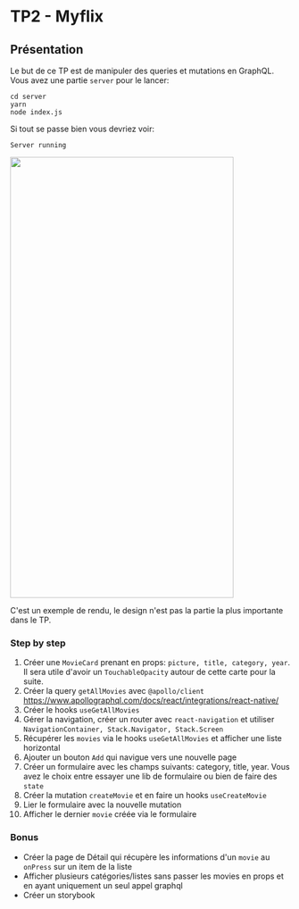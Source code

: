 # TP2 - Myflix

## Présentation

Le but de ce TP est de manipuler des queries et mutations en GraphQL. Vous avez une partie `server` pour le lancer:
```
cd server
yarn
node index.js
```

Si tout se passe bien vous devriez voir:
```
Server running
```
<img src="./assets/myflix.gif" width="400" height="790">

C'est un exemple de rendu, le design n'est pas la partie la plus importante dans le TP.

### Step by step

1. Créer une `MovieCard` prenant en props: `picture, title, category, year`. Il sera utile d'avoir un `TouchableOpacity` autour de cette carte pour la suite.
2. Créer la query `getAllMovies` avec `@apollo/client` https://www.apollographql.com/docs/react/integrations/react-native/
3. Créer le hooks `useGetAllMovies`
4. Gérer la navigation, créer un router avec `react-navigation` et utiliser `NavigationContainer, Stack.Navigator, Stack.Screen`
5. Récupérer les `movies` via le hooks `useGetAllMovies` et afficher une liste horizontal 
6. Ajouter un bouton `Add` qui navigue vers une nouvelle page
7. Créer un formulaire avec les champs suivants: category, title, year. Vous avez le choix entre essayer une lib de formulaire ou bien de faire des `state`
8. Créer la mutation `createMovie` et en faire un hooks `useCreateMovie`
9. Lier le formulaire avec la nouvelle mutation
10. Afficher le dernier `movie` créée via le formulaire

### Bonus
- Créer la page de Détail qui récupère les informations d'un `movie` au `onPress` sur un item de la liste
- Afficher plusieurs catégories/listes sans passer les movies en props et en ayant uniquement un seul appel graphql
- Créer un storybook 
